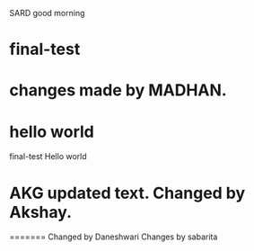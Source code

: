 SARD
good morning
# final-test

changes made by MADHAN.
=======
hello world
=======
final-test
Hello world

AKG
updated text.
Changed by Akshay.
=======
=======
Changed by Daneshwari
Changes by sabarita
